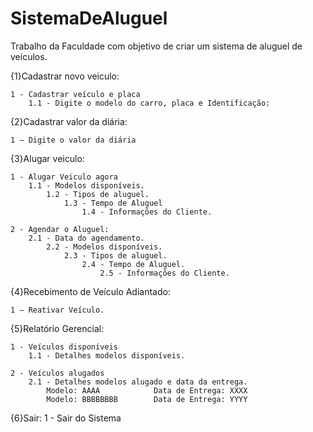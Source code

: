 # SistemaDeAluguel
Trabalho da Faculdade com objetivo de criar um sistema de aluguel de veiculos.

{1}Cadastrar novo veiculo:

	1 - Cadastrar veículo e placa
		1.1 - Digite o modelo do carro, placa e Identificação:
    
{2}Cadastrar valor da diária:

	1 – Digite o valor da diária
  
{3}Alugar veiculo:

	1 - Alugar Veiculo agora
		1.1 - Modelos disponíveis.
			1.2 - Tipos de aluguel.
				1.3 - Tempo de Aluguel
					1.4 - Informações do Cliente.
	
	2 - Agendar o Aluguel:
		2.1 - Data do agendamento.
			2.2 - Modelos disponíveis.
				2.3 - Tipos de aluguel.
					2.4 - Tempo de Aluguel.
						2.5 - Informações do Cliente.

{4}Recebimento de Veículo Adiantado:

	1 – Reativar Veículo.

{5}Relatório Gerencial:

	1 - Veículos disponíveis
		1.1 - Detalhes modelos disponíveis.

	2 - Veículos alugados
		2.1 - Detalhes modelos alugado e data da entrega.
			Modelo: AAAA    		Data de Entrega: XXXX
			Modelo: BBBBBBBB		Data de Entrega: YYYY

{6}Sair:
	1 - Sair do Sistema
